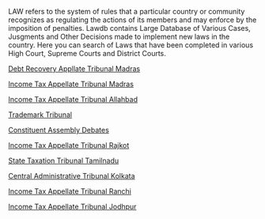 LAW refers to the system of rules that a particular country or community recognizes as 
regulating the actions of its members and may enforce by the imposition of penalties.  Lawdb contains 
Large Database of Various Cases, Jusgments and Other Decisions made to implement new laws in the country.
Here you can search of Laws that have been completed in various High Court, Supreme Courts
and District Courts.

<a href="https://lawdb.in/debt-recovery-appellate-tribunal-madras">Debt Recovery Appllate Tribunal Madras</a>

<a href="https://lawdb.in/income-tax-appellate-tribunal-madras">Income Tax Appellate Tribunal Madras</a>

<a href="https://lawdb.in/income-tax-appellate-tribunal-allahabad">Income Tax Appellate Tribunal Allahbad</a>

<a href="https://lawdb.in/trademark-tribunal">Trademark Tribunal</a>

<a href="https://lawdb.in/constituent-assembly-debates">Constituent Assembly Debates</a>

<a href="https://lawdb.in/income-tax-appellate-tribunal-rajkot">Income Tax Appellate Tribunal Rajkot</a>

<a href="https://lawdb.in/state-taxation-tribunal-tamil-nadu">State Taxation Tribunal Tamilnadu</a>

<a href="https://lawdb.in/central-administrative-tribunal-kolkata">Central Administrative Tribunal Kolkata</a>

<a href="https://lawdb.in/income-tax-appellate-tribunal-ranchi">Income Tax Appellate Tribunal Ranchi</a>

<a href="https://lawdb.in/central-administrative-tribunal-jodhpur">Income Tax Appellate Tribunal Jodhpur</a>
